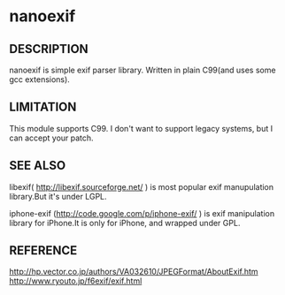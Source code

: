 nanoexif
========

DESCRIPTION
-----------

nanoexif is simple exif parser library.
Written in plain C99(and uses some gcc extensions).

LIMITATION
----------

This module supports C99. I don't want to support legacy systems, but I can accept your patch.


SEE ALSO
--------

libexif( http://libexif.sourceforge.net/ ) is most popular exif manupulation library.But it's under LGPL.

iphone-exif (http://code.google.com/p/iphone-exif/ ) is exif manipulation library for iPhone.It is only for iPhone, and wrapped under GPL.

REFERENCE
---------

http://hp.vector.co.jp/authors/VA032610/JPEGFormat/AboutExif.htm
http://www.ryouto.jp/f6exif/exif.html

